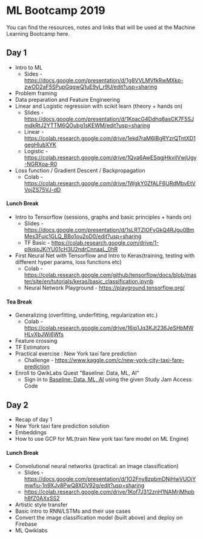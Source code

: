 # ML Bootcamp 2019

You can find the resources, notes and links that will be used at the Machine Learning Bootcamp here.

## Day 1
* Intro to ML
   * Sides - https://docs.google.com/presentation/d/1g8VVLMVfkRwMXkp-zwOD2aF5SPupGqqwQ1uE9yI_r9U/edit?usp=sharing
* Problem framing
* Data preparation and Feature Engineering
* Linear and Logistic regression with scikit learn (theory + hands on)
   * Slides - https://docs.google.com/presentation/d/1KoacG4Ddhq6asCK7F5SJmdkRtJ2YTTM6QOubg1sKEWM/edit?usp=sharing
    * Linear - https://colab.research.google.com/drive/1ekd7raM6lBgRYzrQTntXD1gegHlubXYK
    * Logistic - https://colab.research.google.com/drive/1Qva6AwESqgjHkviIVwjUgy-NGRXoa-R0
* Loss function / Gradient Descent / Backpropagation
    * Colab - https://colab.research.google.com/drive/1WgkY0ZfALF6URdMbvEtVVojZS75VJ-dD
#### Lunch Break 
* Intro to Tensorflow (sessions, graphs and basic principles + hands on)
   * Slides - https://docs.google.com/presentation/d/1sLRTZIOFyGkQ4RJgu0BmMes3Fujc1GLQ_BBo1ou2oD0/edit?usp=sharing
   * TF Basic - https://colab.research.google.com/drive/1-pIkqipJKiYU01cH3U2ndrCnnaaL_0hR
* First Neural Net with Tensorflow and Intro to Keras(training, testing with different hyper params, loss functions etc)
   * Colab - https://colab.research.google.com/github/tensorflow/docs/blob/master/site/en/tutorials/keras/basic_classification.ipynb
   * Neural Network Playground - https://playground.tensorflow.org/
#### Tea Break 
* Generalizing (overfitting, underfitting, regularization etc.)
    * Colab - https://colab.research.google.com/drive/16jp1Jq3KJt236JeSHbMWHLvXbJWi6Wfs
* Feature crossing
* TF Estimators
* Practical exercise : New York taxi fare prediction
    * Challenge - https://www.kaggle.com/c/new-york-city-taxi-fare-prediction
* Enroll to QwikLabs Quest "Baseline: Data, ML, AI"
    * Sign in to [Baseline: Data, ML, AI](https://google.qwiklabs.com/quests/34?event=Study%20Jam&utm_source=qwiklabs&utm_medium=blog&utm_campaign=studyjam) using the given Study Jam Access Code


## Day 2
* Recap of day 1
* New York taxi fare prediction solution
* Embeddings
* How to use GCP for ML(train New york taxi fare model on ML Engine)
#### Lunch Break 
* Convolutional neural networks (practical: an image classification)
   * Slides - https://docs.google.com/presentation/d/1O2Fny8zpbmDNjHwVUOjYmwfiu-1n9XJv8PwQ8XDV92g/edit?usp=sharing
    * https://colab.research.google.com/drive/1Kof7J312znH1NAMrjMhpbh8fZ0AXxSS2
* Artistic style transfer
* Basic intro to RNN/LSTMs and their use cases
* Convert the image classification model (built above) and deploy on Firebase
* ML Qwiklabs
